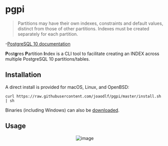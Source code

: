 # pgpi

> Partitions may have their own indexes, constraints and default values, distinct from those of other partitions. Indexes must be created separately for each partition.

-[PostgreSQL 10 documentation](https://www.postgresql.org/docs/10/static/ddl-partitioning.html)

**P**ost**g**res **P**artition **I**ndex is a CLI tool to facilitate creating an INDEX across multiple 
PostgreSQL 10 partitions/tables.

## Installation

A direct install is provided for macOS, Linux, and OpenBSD:

```
curl https://raw.githubusercontent.com/joaodlf/pgpi/master/install.sh | sh
```

Binaries (including Windows) can also be [downloaded](https://github.com/joaodlf/pgpi/releases).

## Usage

<p align="center">
  <img src="http://i.imgur.com/imSHZPj.jpg" alt="image"/>
</p>




